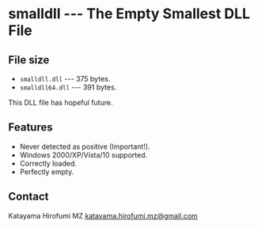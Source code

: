 # smalldll --- The Empty Smallest DLL File

## File size

- `smalldll.dll` --- 375 bytes.
- `smalldll64.dll` --- 391 bytes.

This DLL file has hopeful future.

## Features

- Never detected as positive (Important!).
- Windows 2000/XP/Vista/10 supported.
- Correctly loaded.
- Perfectly empty.

## Contact

Katayama Hirofumi MZ <katayama.hirofumi.mz@gmail.com>
